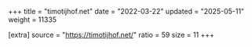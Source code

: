 +++
title = "timotijhof.net"
date = "2022-03-22"
updated = "2025-05-11"
weight = 11335

[extra]
source = "https://timotijhof.net/"
ratio = 59
size = 11
+++
